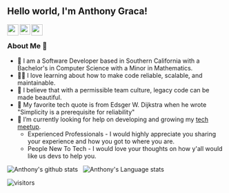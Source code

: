 ## Hello world, I'm Anthony Graca!

<!--
**anthonygraca/anthonygraca** is a ✨ _special_ ✨ repository because its `README.md` (this file) appears on your GitHub profile.

Here are some ideas to get you started:

- 🔭 I’m currently working on ...
- 🌱 I’m currently learning ...
- 👯 I’m looking to collaborate on ...
- 🤔 I’m looking for help with ...
- 💬 Ask me about ...
- 📫 How to reach me: ...
- 😄 Pronouns: ...
- ⚡ Fun fact: ...
-->

<a href="https://anthonygraca.io">
  <img align="left" width="26px" src="https://github.com/TheDudeThatCode/TheDudeThatCode/blob/master/Assets/Earth.gif" />
</a>
<a href="https://www.linkedin.com/in/anthonygraca/">
  <img align="left" width="24px" src="https://cdn.jsdelivr.net/npm/simple-icons@v3/icons/linkedin.svg"  />
</a>
<a href="mailto:anthonygraca@gmail.com">
  <img align="left" width="26px" src="https://cdn.jsdelivr.net/npm/simple-icons@v3/icons/gmail.svg" />
</a>

<br />

### About Me 🚀
- 🌱 I am a Software Developer based in Southern California with a Bachelor's in Computer Science with a Minor in Mathematics. </br>   
- 👨‍💻 I love learning about how to make code reliable, scalable, and maintainable. 
- 👯 I believe that with a permissible team culture, legacy code can be made beautiful. </br>
- 💬 My favorite tech quote is from Edsger W. Dijkstra when he wrote "Simplicity is a prerequisite for reliability"
- 🤔 I’m currently looking for help on developing and growing my [tech meetup](https://www.meetup.com/ucsd-cracking-the-coding-interview/).
   * Experienced Professionals - I would highly appreciate you sharing your experience and how you got to where you are.
   * People New To Tech - I would love your thoughts on how y'all would like us devs to help you.


![Anthony's github stats](https://github-readme-stats.vercel.app/api?username=anthonygraca&show_icons=true&hide_border=true)&nbsp;&nbsp;
![Anthony's Language stats](https://github-readme-stats-eight-theta.vercel.app/api/top-langs/?username=anthonygraca&layout=compact&langs_count=8&hide_border=true)
<br />


![visitors](https://visitor-badge.laobi.icu/badge?page_id=anthonygraca.anthonygraca)
